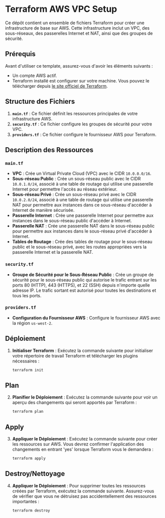 
# Terraform AWS VPC Setup

Ce dépôt contient un ensemble de fichiers Terraform pour créer une infrastructure de base sur AWS. Cette infrastructure inclut un VPC, des sous-réseaux, des passerelles Internet et NAT, ainsi que des groupes de sécurité.

## Prérequis

Avant d'utiliser ce template, assurez-vous d'avoir les éléments suivants :

- Un compte AWS actif.
- Terraform installé est configurer sur votre machine. Vous pouvez le télécharger depuis [le site officiel de Terraform](https://www.terraform.io/downloads).

## Structure des Fichiers

1. **`main.tf`** : Ce fichier définit les ressources principales de votre infrastructure AWS.
2. **`security.tf`** : Ce fichier configure les groupes de sécurité pour votre VPC.
3. **`providers.tf`** : Ce fichier configure le fournisseur AWS pour Terraform.

## Description des Ressources

### `main.tf`

- **VPC** : Crée un Virtual Private Cloud (VPC) avec le CIDR `10.0.0.0/16`.
- **Sous-réseau Public** : Crée un sous-réseau public avec le CIDR `10.0.1.0/24`, associé à une table de routage qui utilise une passerelle Internet pour permettre l'accès au réseau extérieur.
- **Sous-réseau Privé** : Crée un sous-réseau privé avec le CIDR `10.0.2.0/24`, associé à une table de routage qui utilise une passerelle NAT pour permettre aux instances dans ce sous-réseau d'accéder à Internet de manière sécurisée.
- **Passerelle Internet** : Crée une passerelle Internet pour permettre aux instances dans le sous-réseau public d'accéder à Internet.
- **Passerelle NAT** : Crée une passerelle NAT dans le sous-réseau public pour permettre aux instances dans le sous-réseau privé d'accéder à Internet.
- **Tables de Routage** : Crée des tables de routage pour le sous-réseau public et le sous-réseau privé, avec les routes appropriées vers la passerelle Internet et la passerelle NAT.

### `security.tf`

- **Groupe de Sécurité pour le Sous-Réseau Public** : Crée un groupe de sécurité pour le sous-réseau public qui autorise le trafic entrant sur les ports 80 (HTTP), 443 (HTTPS), et 22 (SSH) depuis n'importe quelle adresse IP. Le trafic sortant est autorisé pour toutes les destinations et tous les ports.

### `providers.tf`

- **Configuration du Fournisseur AWS** : Configure le fournisseur AWS avec la région `us-west-2`.

## Déploiement

1. **Initialiser Terraform** : Exécutez la commande suivante pour initialiser votre répertoire de travail Terraform et télécharger les plugins nécessaires :

   ```sh
   terraform init
## Plan

2. **Planifier le Déploiement** : Exécutez la commande suivante pour voir un aperçu des changements qui seront apportés par Terraform :

   ```sh
   terraform plan

## Apply 

3. **Appliquer le Déploiement** : Exécutez la commande suivante pour créer les ressources sur AWS. Vous devrez confirmer l'application des changements en entrant 'yes' lorsque Terraform vous le demandera :

   ```sh
   terraform apply

## Destroy/Nettoyage

4. **Appliquer le Déploiement** : Pour supprimer toutes les ressources créées par Terraform, exécutez la commande suivante. Assurez-vous de vérifier que vous ne détruisez pas accidentellement des ressources importantes :

   ```sh
   terraform destroy
